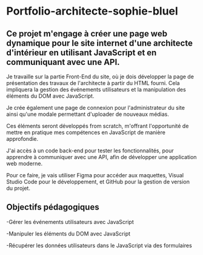 # Portfolio-architecte-sophie-bluel



## Ce projet m'engage à créer une page web dynamique pour le site internet d'une architecte d'intérieur en utilisant JavaScript et en communiquant avec une API.

 

Je travaille sur la partie Front-End du site, où je dois développer la page de présentation des travaux de l'architecte à partir du HTML fourni. Cela impliquera la gestion des événements utilisateurs et la manipulation des éléments du DOM avec JavaScript.

 

Je crée également une page de connexion pour l'administrateur du site ainsi qu'une modale permettant d'uploader de nouveaux médias. 

 

Ces éléments seront développés from scratch, m'offrant l'opportunité de mettre en pratique mes compétences en JavaScript de manière approfondie.

 

J'ai accès à un code back-end pour tester les fonctionnalités, pour apprendre à communiquer avec une API, afin de développer une application web moderne.

Pour ce faire, je vais utiliser Figma pour accéder aux maquettes, Visual Studio Code pour le développement, et GitHub pour la gestion de version du projet.

 ## Objectifs pédagogiques
-Gérer les événements utilisateurs avec JavaScript

-Manipuler les éléments du DOM avec JavaScript

-Récupérer les données utilisateurs dans le JavaScript via des formulaires


